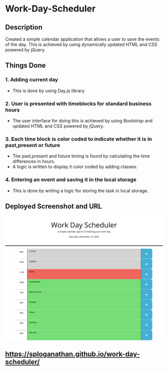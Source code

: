 # Work-Day-Scheduler

## Description

Created a simple calendar application that allows a user to save the events of the day. This is achieved by using dynamically updated HTML and CSS powered by jQuery.

## Things Done

### 1. Adding current day

- This is done by using Day.js library

### 2. User is presented with timeblocks for standard business hours

- The user interface for doing this is achieved by using Bootstrap and updated HTML and CSS powered by jQuery.

### 3. Each time block is color coded to indicate whether it is in past,present or future

- The past,present and future timing is found by calculating the time differences in hours.
- A logic is written to display it color coded by adding classes.

### 4. Entering an event and saving it in the local storage

- This is done by writing a logic for storing the task in local storage.

## Deployed Screenshot and URL

![alt+text](./assets/screenshots/Task-scheduler.png)

## https://sploganathan.github.io/work-day-scheduler/